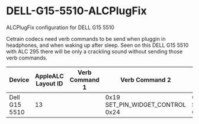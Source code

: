 # DELL-G15-5510-ALCPlugFix
ALCPlugFix configuration for DELL G15 5510

Cetrain codecs need verb commands to be send when pluggin in headphones, and when waking up after sleep.
Seen on this DELL G15 5510 with ALC 295 there will be only a crackling sound without sending those verb commands.

| Device | AppleALC Layout ID | Verb Command 1 | Verb Command 2 | Verb Command 3 |
| ------ | ------------------ | -------------- | -------------- | -------------- |
| Dell G15 5510 | 13 |        | 0x19 SET_PIN_WIDGET_CONTROL 0x24 | 0x1b SET_PIN_WIDGET_CONTROL 0x20 | ./alc-verb 0x14 SET_PIN_WIDGET_CONTROL 0x40 |
